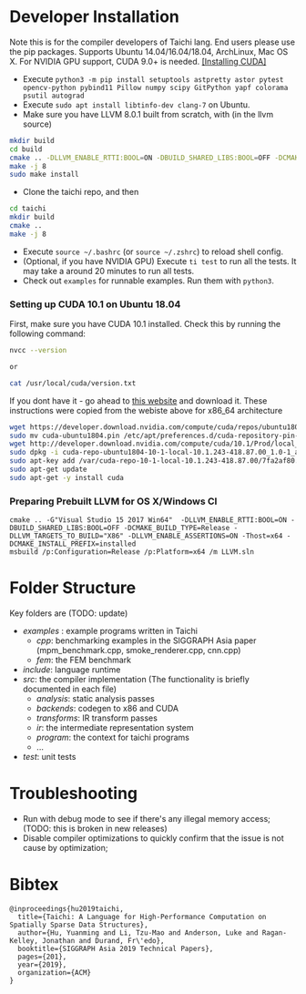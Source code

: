 #  Developer Installation
Note this is for the compiler developers of Taichi lang. End users please use the pip packages.
Supports Ubuntu 14.04/16.04/18.04, ArchLinux, Mac OS X. For NVIDIA GPU support, CUDA 9.0+ is needed. [[Installing CUDA]](https://github.com/yuanming-hu/taichi/blob/master/src/README.md#setting-up-cuda-101-on-ubuntu-1804)

 - Execute `python3 -m pip install setuptools astpretty astor pytest opencv-python pybind11 Pillow numpy scipy GitPython yapf colorama psutil autograd`
 - Execute `sudo apt install libtinfo-dev clang-7` on Ubuntu.
 - Make sure you have LLVM 8.0.1 built from scratch, with (in the llvm source)
  ```bash
  mkdir build
  cd build
  cmake .. -DLLVM_ENABLE_RTTI:BOOL=ON -DBUILD_SHARED_LIBS:BOOL=OFF -DCMAKE_BUILD_TYPE=Release -DLLVM_TARGETS_TO_BUILD="X86;NVPTX" -DLLVM_ENABLE_ASSERTIONS=ON
  make -j 8
  sudo make install
  ```
 - Clone the taichi repo, and then
 ```bash
 cd taichi
 mkdir build
 cmake ..
 make -j 8
 ```
 - Execute `source ~/.bashrc` (or `source ~/.zshrc`) to reload shell config.
 - (Optional, if you have NVIDIA GPU) Execute `ti test` to run all the tests. It may take a around 20 minutes to run all tests.
 - Check out `examples` for runnable examples. Run them with `python3`.


### Setting up CUDA 10.1 on Ubuntu 18.04
  First, make sure you have CUDA 10.1 installed.
  Check this by running the following command:
  ```bash
  nvcc --version

  or 

  cat /usr/local/cuda/version.txt
  ```
  If you dont have it - go ahead to [this website](https://developer.nvidia.com/cuda-downloads) and download it.
  These instructions were copied from the webiste above for x86_64 architecture
  ```bash
  wget https://developer.download.nvidia.com/compute/cuda/repos/ubuntu1804/x86_64/cuda-ubuntu1804.pin
  sudo mv cuda-ubuntu1804.pin /etc/apt/preferences.d/cuda-repository-pin-600
  wget http://developer.download.nvidia.com/compute/cuda/10.1/Prod/local_installers/cuda-repo-ubuntu1804-10-1-local-10.1.243-418.87.00_1.0-1_amd64.deb
  sudo dpkg -i cuda-repo-ubuntu1804-10-1-local-10.1.243-418.87.00_1.0-1_amd64.deb
  sudo apt-key add /var/cuda-repo-10-1-local-10.1.243-418.87.00/7fa2af80.pub
  sudo apt-get update
  sudo apt-get -y install cuda 
  ```

### Preparing Prebuilt LLVM for OS X/Windows CI
```
cmake .. -G"Visual Studio 15 2017 Win64"  -DLLVM_ENABLE_RTTI:BOOL=ON -DBUILD_SHARED_LIBS:BOOL=OFF -DCMAKE_BUILD_TYPE=Release -DLLVM_TARGETS_TO_BUILD="X86" -DLLVM_ENABLE_ASSERTIONS=ON -Thost=x64 -DCMAKE_INSTALL_PREFIX=installed
msbuild /p:Configuration=Release /p:Platform=x64 /m LLVM.sln 

```

# Folder Structure
Key folders are (TODO: update)
 - *examples* : example programs written in Taichi
   - *cpp*: benchmarking examples in the SIGGRAPH Asia paper (mpm_benchmark.cpp, smoke_renderer.cpp, cnn.cpp)
   - *fem*: the FEM benchmark
 - *include*: language runtime
 - *src*: the compiler implementation (The functionality is briefly documented in each file)
   - *analysis*: static analysis passes
   - *backends*: codegen to x86 and CUDA
   - *transforms*: IR transform passes
   - *ir*: the intermediate representation system
   - *program*: the context for taichi programs
   - ...
 - *test*: unit tests

# Troubleshooting
 - Run with debug mode to see if there's any illegal memory access; (TODO: this is broken in new releases)
 - Disable compiler optimizations to quickly confirm that the issue is not cause by optimization;

# Bibtex
```
@inproceedings{hu2019taichi,
  title={Taichi: A Language for High-Performance Computation on Spatially Sparse Data Structures},
  author={Hu, Yuanming and Li, Tzu-Mao and Anderson, Luke and Ragan-Kelley, Jonathan and Durand, Fr\'edo},
  booktitle={SIGGRAPH Asia 2019 Technical Papers},
  pages={201},
  year={2019},
  organization={ACM}
}
```
